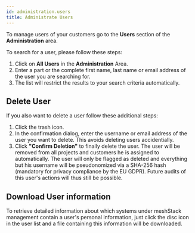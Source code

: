 ```yaml
---
id: administration.users
title: Administrate Users
---
```


To manage users of your customers go to the **Users** section of the **Administration** area.

To search for a user, please follow these steps:

1. Click on **All Users** in the **Administration** Area.
2. Enter a part or the complete first name, last name or email address of the user you are searching for.
3. The list will restrict the results to your search criteria automatically.

## Delete User

If you also want to delete a user follow these additional steps:

1. Click the trash icon.
2. In the confirmation dialog,  enter the username or email address of the user you want to delete. This avoids deleting users accidentially.
3. Click **"Confirm Deletion"** to finally delete the user. The user will be removed from all projects and customers he is assigned to automatically. The user will only be flagged as deleted and everything but his username will be pseudonomized via a SHA-256 hash (mandatory for privacy compliance by the EU GDPR). Future audits of this user's actions will thus still be possible.

## Download User information

To retrieve detailed information about which systems under meshStack management contain a user's personal information, just click the disc icon in the user list and a file containing this information will be downloaded.
